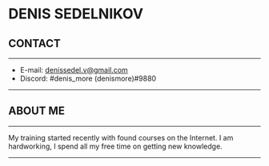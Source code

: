 # DENIS SEDELNIKOV
## CONTACT
***
* E-mail: denissedel.v@gmail.com
* Discord: #denis_more (denismore)#9880
***
## ABOUT ME
***
My training started recently with found courses on the Internet. I am hardworking, I spend all my free time on getting new knowledge.
***



